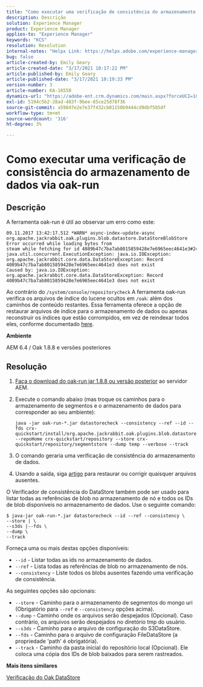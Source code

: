 ```yaml
---
title: "Como executar uma verificação de consistência do armazenamento de dados via oak-run"
description: Descrição
solution: Experience Manager
product: Experience Manager
applies-to: "Experience Manager"
keywords: "KCS"
resolution: Resolution
internal-notes: "Helpx Link: https://helpx.adobe.com/experience-manager/kb/How-to-run-a-datastore-consistency-check-via-oak-run-AEM.html"
bug: false
article-created-by: Emily Geary
article-created-date: "3/17/2021 10:17:22 PM"
article-published-by: Emily Geary
article-published-date: "3/17/2021 10:19:33 PM"
version-number: 3
article-number: KA-16550
dynamics-url: "https://adobe-ent.crm.dynamics.com/main.aspx?forceUCI=1&pagetype=entityrecord&etn=knowledgearticle&id=60cb4e8b-6e87-eb11-a812-000d3a593216"
exl-id: 5194c5b2-28ad-483f-9bee-85ce25d78f36
source-git-commit: a59847e2e7e37f432cb01150b9444cd9dbf585df
workflow-type: tm+mt
source-wordcount: '316'
ht-degree: 3%

---
```


# Como executar uma verificação de consistência do armazenamento de dados via oak-run

## Descrição

A ferramenta oak-run é útil ao observar um erro como este:

```
09.11.2017 13:42:17.512 *WARN* async-index-update-async org.apache.jackrabbit.oak.plugins.blob.datastore.DataStoreBlobStore Error occurred while loading bytes from steam while fetching for id 4089b47c7ba7ab8015859428e7e6965eec4641e3#241
java.util.concurrent.ExecutionException: java.io.IOException: org.apache.jackrabbit.core.data.DataStoreException: Record 4089b47c7ba7ab8015859428e7e6965eec4641e3 does not exist
Caused by: java.io.IOException: org.apache.jackrabbit.core.data.DataStoreException: Record 4089b47c7ba7ab8015859428e7e6965eec4641e3 does not exist
```

Ao contrário do `/system/console/repositorycheck` A ferramenta oak-run verifica os arquivos de índice do lucene ocultos em `/oak`: além dos caminhos de conteúdo restantes. Essa ferramenta oferece a opção de restaurar arquivos de índice para o armazenamento de dados ou apenas reconstruir os índices que estão corrompidos, em vez de reindexar todos eles, conforme documentado [here](https://helpx.adobe.com/experience-manager/kb/oak-blobstore-inconsistency-blobId.html).

<b>Ambiente</b>

AEM 6.4 / Oak 1.8.8 e versões posteriores

## Resolução

1. [Faça o download do oak-run jar 1.8.8 ou versão posterior](https://repo1.maven.org/maven2/org/apache/jackrabbit/oak-run/1.6.6/oak-run-1.6.6.jar) ao servidor AEM.
1. Execute o comando abaixo (mas troque os caminhos para o armazenamento de segmentos e o armazenamento de dados para corresponder ao seu ambiente):

   ```
   java -jar oak-run-*.jar datastorecheck --consistency --ref --id --fds crx-quickstart/install/org.apache.jackrabbit.oak.plugins.blob.datastore.FileDataStore.config --repoHome crx-quickstart/repository --store crx-quickstart/repository/segmentstore --dump temp --verbose --track
   ```

1. O comando geraria uma verificação de consistência do armazenamento de dados.

1. Usando a saída, siga [artigo](https://helpx.adobe.com/experience-manager/kb/oak-blobstore-inconsistency-blobId.html) para restaurar ou corrigir quaisquer arquivos ausentes.

O Verificador de consistência do DataStore também pode ser usado para listar todas as referências de blob no armazenamento de nó e todos os IDs de blob disponíveis no armazenamento de dados. Use o seguinte comando:

```
$ java-jar oak-run-*.jar datastorecheck --id --ref --consistency \
--store | \
--s3ds |--fds \
--dump \
--track
```

Forneça uma ou mais destas opções disponíveis:

- `--id` - Listar todas as ids no armazenamento de dados.
- `--ref` - Lista todas as referências de blob no armazenamento de nós.
- `--consistency` - Liste todos os blobs ausentes fazendo uma verificação de consistência.

As seguintes opções são opcionais:

- `--store` - Caminho para o armazenamento de segmentos do mongo uri (Obrigatório para `--ref` e `--consistency` opções acima).
- `--dump` - Caminho onde os arquivos serão despejados (Opcional). Caso contrário, os arquivos serão despejados no diretório tmp do usuário.
- `--s3ds` - Caminho para o arquivo de configuração do S3DataStore.
- `--fds` - Caminho para o arquivo de configuração FileDataStore (a propriedade &#39;path&#39; é obrigatória).
- `--track` - Caminho da pasta inicial do repositório local (Opcional). Ele coloca uma cópia dos IDs de blob baixados para serem rastreados.

<b>Mais itens similares</b>

[Verificação do Oak DataStore](https://github.com/apache/jackrabbit-oak/tree/1.8/oak-run#oak-datastore-check)
